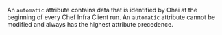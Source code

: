 An `automatic` attribute contains data that is identified by Ohai at the
beginning of every Chef Infra Client run. An `automatic` attribute
cannot be modified and always has the highest attribute precedence.